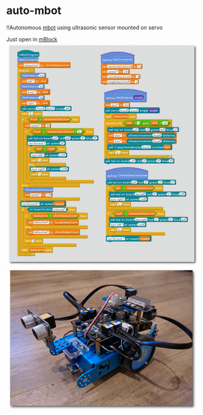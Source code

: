 # auto-mbot
!!Autonomous [mbot](http://learn.makeblock.com/en/mbot/) using ultrasonic sensor mounted on servo

Just open in [mBlock](http://www.mblock.cc/download/)
![Scratch Screenshot](scratch.png "Scratch Screenshot")
![mBot](mbot.png "mBot")
